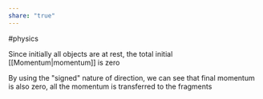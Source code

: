 ```yaml
---
share: "true"
---
```

#physics 

Since initially all objects are at rest, the total initial [[Momentum|momentum]] is zero

By using the "signed" nature of direction, we can see that final momentum is also zero, all the momentum is transferred to the fragments
